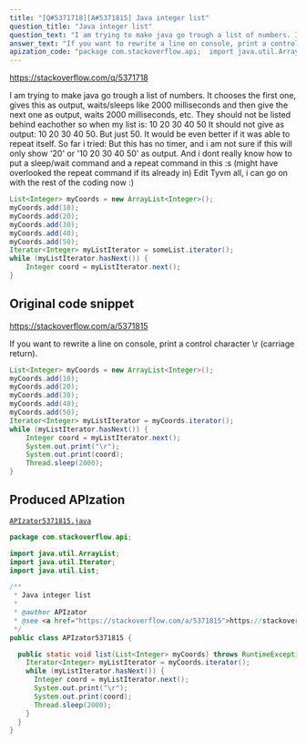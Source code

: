 ```yaml
---
title: "[Q#5371718][A#5371815] Java integer list"
question_title: "Java integer list"
question_text: "I am trying to make java go trough a list of numbers. It chooses the first one, gives this as output, waits/sleeps like 2000 milliseconds and then give the next one as output, waits 2000 milliseconds, etc. They should not be listed behind eachother so when my list is: 10 20 30 40 50 It should not give as output: 10 20 30 40 50. But just 50. It would be even better if it was able to repeat itself. So far i tried: But this has no timer, and i am not sure if this will only show '20' or '10 20 30 40 50' as output. And i dont really know how to put a sleep/wait command and a repeat command in this :s (might have overlooked the repeat command if its already in) Edit Tyvm all, i can go on with the rest of the coding now :)"
answer_text: "If you want to rewrite a line on console, print a control character \\r (carriage return)."
apization_code: "package com.stackoverflow.api;  import java.util.ArrayList; import java.util.Iterator; import java.util.List;  /**  * Java integer list  *  * @author APIzator  * @see <a href=\"https://stackoverflow.com/a/5371815\">https://stackoverflow.com/a/5371815</a>  */ public class APIzator5371815 {    public static void list(List<Integer> myCoords) throws RuntimeException {     Iterator<Integer> myListIterator = myCoords.iterator();     while (myListIterator.hasNext()) {       Integer coord = myListIterator.next();       System.out.print(\"\\r\");       System.out.print(coord);       Thread.sleep(2000);     }   } }"
---
```


https://stackoverflow.com/q/5371718

I am trying to make java go trough a list of numbers.
It chooses the first one, gives this as output, waits/sleeps like 2000 milliseconds and then give the next one as output, waits 2000 milliseconds, etc.
They should not be listed behind eachother so when my list is:
10
20
30
40
50
It should not give as output: 10 20 30 40 50.
But just 50.
It would be even better if it was able to repeat itself.
So far i tried:
But this has no timer, and i am not sure if this will only show &#x27;20&#x27; or &#x27;10 20 30 40 50&#x27; as output.
And i dont really know how to put a sleep/wait command and a repeat command in this :s (might have overlooked the repeat command if its already in)
Edit
Tyvm all, i can go on with the rest of the coding now :)


```java
List<Integer> myCoords = new ArrayList<Integer>();
myCoords.add(10);
myCoords.add(20);
myCoords.add(30);
myCoords.add(40);
myCoords.add(50);
Iterator<Integer> myListIterator = someList.iterator(); 
while (myListIterator.hasNext()) {
    Integer coord = myListIterator.next();     
}
```


## Original code snippet

https://stackoverflow.com/a/5371815

If you want to rewrite a line on console, print a control character \r (carriage return).

```java
List<Integer> myCoords = new ArrayList<Integer>();
myCoords.add(10);
myCoords.add(20);
myCoords.add(30);
myCoords.add(40);
myCoords.add(50);
Iterator<Integer> myListIterator = myCoords.iterator(); 
while (myListIterator.hasNext()) {
    Integer coord = myListIterator.next();     
    System.out.print("\r");
    System.out.print(coord);
    Thread.sleep(2000);
}
```

## Produced APIzation

[`APIzator5371815.java`](https://github.com/pasqualesalza/apization-temp-data/raw/master/apizations/java/APIzator5371815.java)

```java
package com.stackoverflow.api;

import java.util.ArrayList;
import java.util.Iterator;
import java.util.List;

/**
 * Java integer list
 *
 * @author APIzator
 * @see <a href="https://stackoverflow.com/a/5371815">https://stackoverflow.com/a/5371815</a>
 */
public class APIzator5371815 {

  public static void list(List<Integer> myCoords) throws RuntimeException {
    Iterator<Integer> myListIterator = myCoords.iterator();
    while (myListIterator.hasNext()) {
      Integer coord = myListIterator.next();
      System.out.print("\r");
      System.out.print(coord);
      Thread.sleep(2000);
    }
  }
}

```